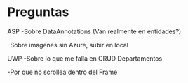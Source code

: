 # Preguntas
ASP
-Sobre DataAnnotations (Van realmente en entidades?)

-Sobre imagenes sin Azure, subir en local

UWP
-Sobre lo que me falla en CRUD Departamentos

-Por que no scrollea dentro del Frame
